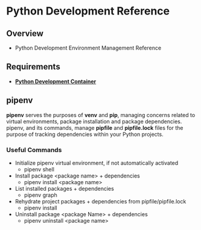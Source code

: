 # Python Development Reference
## Overview
* Python Development Environment Management Reference

## Requirements
* [**Python Development Container**](https://github.com/MikeLee343/my-dev-environments/wiki/Python-Development-using-Dev-Containers)

## pipenv
**pipenv** serves the purposes of **venv** and **pip**, managing concerns related to virtual environments, package installation and package dependencies.  pipenv, and its commands, manage **pipfile** and **pipfile.lock** files for the purpose of tracking dependencies within your Python projects.
### Useful Commands
* Initialize pipenv virtual environment, if not automatically activated
    * pipenv shell
* Install package \<package name> + dependencies
    * pipenv install \<package name>
* List installed packages + dependencies
    * pipenv graph
* Rehydrate project packages + dependencies from pipfile/pipfile.lock
    * pipenv install
* Uninstall package \<package Name> + dependencies
    * pipenv uninstall \<package name>
